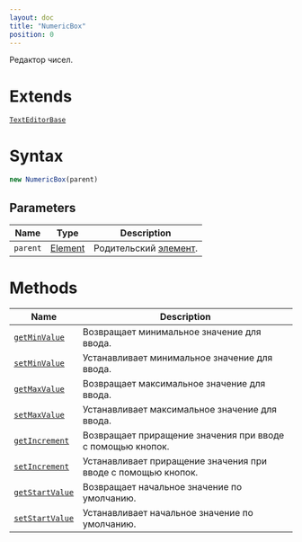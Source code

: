 ```yaml
---
layout: doc
title: "NumericBox"
position: 0
---
```


Редактор чисел.

# Extends

[`TextEditorBase`](../TextEditorBase/)

# Syntax

```js
new NumericBox(parent)
```

## Parameters

|Name|Type|Description|
|----|----|-----------|
|`parent`|[Element](../../Core/Elements/Element)|Родительский [элемент](../../Core/Elements/Element/).|

# Methods

|Name|Description|
|----|-----------|
|[`getMinValue`](NumericBox.getMinValue/)|Возвращает минимальное значение для ввода.|
|[`setMinValue`](NumericBox.setMinValue/)|Устанавливает минимальное значение для ввода.|
|[`getMaxValue`](NumericBox.getMaxValue/)|Возвращает максимальное значение для ввода.|
|[`setMaxValue`](NumericBox.setMaxValue/)|Устанавливает максимальное значение для ввода.|
|[`getIncrement`](NumericBox.getIncrement/)|Возвращает приращение значения при вводе с помощью кнопок.|
|[`setIncrement`](NumericBox.setIncrement/)|Устанавливает приращение значения при вводе с помощью кнопок.|
|[`getStartValue`](NumericBox.getStartValue/)|Возвращает начальное значение по умолчанию.|
|[`setStartValue`](NumericBox.setStartValue/)|Устанавливает начальное значение по умолчанию.|



